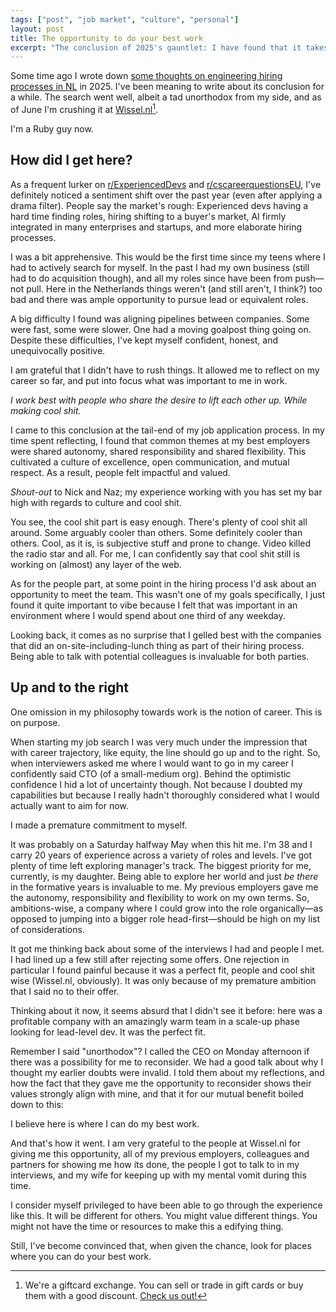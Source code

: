 ```yaml
---
tags: ["post", "job market", "culture", "personal"]
layout: post
title: The opportunity to do your best work
excerpt: "The conclusion of 2025's gauntlet: I have found that it takes some care finding places where you can do your best work."
---
```


Some time ago I wrote down [some thoughts on engineering hiring processes in
NL](/posts/into-the-gauntlet-hiring-in-NL-2025/) in 2025. I've been meaning
to write about its conclusion for a while. The search went well,
albeit a tad unorthodox from my side, and as of June I'm crushing it at
[Wissel.nl](https://www.wissel.nl)[^wissel].

I'm a Ruby guy now.

## How did I get here?

As a frequent lurker on
[r/ExperiencedDevs](http://old.reddit.com/r/ExperiencedDevs) and
[r/cscareerquestionsEU](https://old.reddit.com/r/cscareerquestionsEU), I've
definitely noticed a sentiment shift over the past year (even after applying a
drama filter). People say the market's rough: Experienced devs having a hard
time finding roles, hiring shifting to a buyer's market, AI firmly integrated
in many enterprises and startups, and more elaborate hiring processes.

I was a bit apprehensive. This would be the first time since my teens where I
had to actively search for myself. In the past I had my own business (still had
to do acquisition though), and all my roles since have been from push—not pull.
Here in the Netherlands things weren't (and still aren't, I think?) too bad and
there was ample opportunity to pursue lead or equivalent roles.

A big difficulty I found was aligning pipelines between companies. Some were
fast, some were slower. One had a moving goalpost thing going on. Despite these
difficulties, I've kept myself confident, honest, and unequivocally positive.

I am grateful that I didn't have to rush things. It allowed me to reflect on my
career so far, and put into focus what was important to me in work.

_I work best with people who share the desire to lift each other up. While
making cool shit._

I came to this conclusion at the tail-end of my job application process. In my
time spent reflecting, I found that common themes at my best employers were
shared autonomy, shared responsibility and shared flexibility. This cultivated
a culture of excellence, open communication, and mutual respect. As a result,
people felt impactful and valued.

<aside><em>Shout-out</em> to Nick and Naz; my experience working with you has
  set my bar high with regards to culture and cool shit.</aside>

You see, the cool shit part is easy enough. There's plenty of cool shit all
around. Some arguably cooler than others. Some definitely cooler than others.
Cool, as it is, is subjective stuff and prone to change. Video killed the radio
star and all. For me, I can confidently say that cool shit still is working on
(almost) any layer of the web.

As for the people part, at some point in the hiring process I'd ask about an
opportunity to meet the team. This wasn't one of my goals specifically, I just
found it quite important to vibe because I felt that was important in an
environment where I would spend about one third of any weekday.

Looking back, it comes as no surprise that I gelled best with the companies
that did an on-site-including-lunch thing as part of their hiring process.
Being able to talk with potential colleagues is invaluable for both parties.

## Up and to the right

One omission in my philosophy towards work is the notion of career. This is on
purpose.

When starting my job search I was very much under the impression that with
career trajectory, like equity, the line should go up and to the right. So,
when interviewers asked me where I would want to go in my career I confidently
said CTO (of a small-medium org). Behind the optimistic confidence I hid a lot
of uncertainty though. Not because I doubted my capabilities but because I
really hadn't thoroughly considered what I would actually want to aim for now.

I made a premature commitment to myself.

It was probably on a Saturday halfway May when this hit me. I'm 38 and I carry
20 years of experience across a variety of roles and levels. I've got plenty of
time left exploring manager's track. The biggest priority for me, currently, is
my daughter. Being able to explore her world and just _be there_ in the
formative years is invaluable to me. My previous employers gave me the
autonomy, responsibility and flexibility to work on my own terms. So,
ambitions-wise, a company where I could grow into the role organically—as
opposed to jumping into a bigger role head-first—should be high on my list of
considerations.

It got me thinking back about some of the interviews I had and people I met. I
had lined up a few still after rejecting some offers. One rejection in
particular I found painful because it was a perfect fit, people and cool shit
wise (Wissel.nl, obviously). It was only because of my premature ambition that
I said no to their offer.

Thinking about it now, it seems absurd that I didn't see it before: here was a
profitable company with an amazingly warm team in a scale-up phase looking for
lead-level dev. It was the perfect fit.

Remember I said "unorthodox"? I called the CEO on Monday afternoon if there was
a possibility for me to reconsider. We had a good talk about why I thought my
earlier doubts were invalid. I told them about my reflections, and how the fact
that they gave me the opportunity to reconsider shows their values strongly
align with mine, and that it for our mutual benefit boiled down to this:

I believe here is where I can do my best work.

And that's how it went. I am very grateful to the people at Wissel.nl for
giving me this opportunity, all of my previous employers, colleagues and
partners for showing me how its done, the people I got to talk to in my
interviews, and my wife for keeping up with my mental vomit during this time.

I consider myself privileged to have been able to go through the experience
like this. It will be different for others. You might value different things.
You might not have the time or resources to make this a edifying thing.

Still, I've become convinced that, when given the chance, look for places where
you can do your best work.

[^wissel]:
    We're a giftcard exchange. You can sell or trade in gift cards or
    buy them with a good discount. [Check us out!](https://www.wissel.nl)
